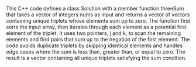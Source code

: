 This C++ code defines a class Solution with a member function threeSum that takes a vector of integers nums as input and returns a vector of vectors
containing unique triplets whose elements sum up to zero. The function first sorts the input array, then iterates through each element as a potential
first element of the triplet. It uses two pointers, j and k, to scan the remaining elements and find pairs that sum up to the negation of the first
element. The code avoids duplicate triplets by skipping identical elements and handles edge cases where the sum is less than, greater than, or equal
to zero. The result is a vector containing all unique triplets satisfying the sum condition.
